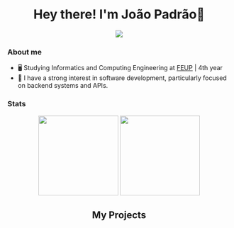 
<h1 align="center"> Hey there! I'm João Padrão👋</h1>
<div align="center">
  <img src="https://komarev.com/ghpvc/?username=JoaoPadrao&color=red&style=for-the-badge"></img>
</div>

### About me
- 🖥️ Studying Informatics and Computing Engineering at [FEUP](http://fe.up.pt) | 4th year
- 🧩 I have a strong interest in software development, particularly focused on backend systems and APIs.
  
### Stats
<div align="center">
  <img height="180em" src="https://github-readme-stats.vercel.app/api?username=JoaoPadrao&show_icons=true&theme=dark&include_all_commits=true"/>
  <img height="180em" src="https://github-readme-stats.vercel.app/api/top-langs/?username=JoaoPadrao&layout=compact&langs_count=7&theme=dark"/>   
</div>
<h2 align = "center" >My Projects</h2>

<div align="center">
  

